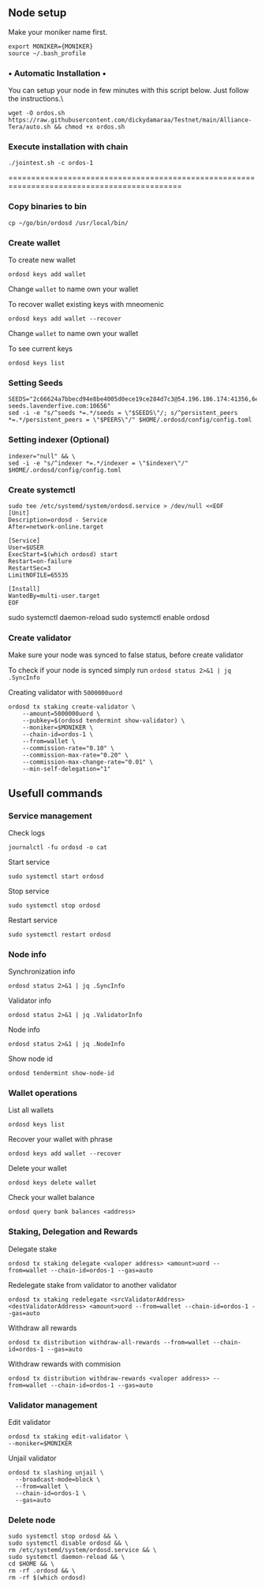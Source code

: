 ## Node setup
Make your moniker name first.
```
export MONIKER={MONIKER}
source ~/.bash_profile
```
### • Automatic Installation •
You can setup your node in few minutes with this script below. Just follow the instructions.\
```
wget -O ordos.sh https://raw.githubusercontent.com/dickydamaraa/Testnet/main/Alliance-Tera/auto.sh && chmod +x ordos.sh
```

### Execute installation with chain
```
./jointest.sh -c ordos-1
```
============================================================================================
### Copy binaries to bin
```
cp ~/go/bin/ordosd /usr/local/bin/
```

### Create wallet
To create new wallet
```
ordosd keys add wallet
```
Change `wallet` to name own your wallet

To recover wallet existing keys with mneomenic 
```
ordosd keys add wallet --recover
```
Change `wallet` to name own your wallet

To see current keys 
```
ordosd keys list
```

### Setting Seeds
```
SEEDS="2c66624a7bbecd94e8be4005d0ece19ce284d7c3@54.196.186.174:41356,6ebf0000ee85ff987f1d9de3223d605745736ca9@35.168.16.221:41356,71f96fe3eec96b9501043613a32a5a306a8f656b@goa-seeds.lavenderfive.com:10656" 
sed -i -e "s/^seeds *=.*/seeds = \"$SEEDS\"/; s/^persistent_peers *=.*/persistent_peers = \"$PEERS\"/" $HOME/.ordosd/config/config.toml
```

### Setting indexer (Optional)
```
indexer="null" && \
sed -i -e "s/^indexer *=.*/indexer = \"$indexer\"/" $HOME/.ordosd/config/config.toml
```

### Create systemctl
```
sudo tee /etc/systemd/system/ordosd.service > /dev/null <<EOF
[Unit]
Description=ordosd - Service
After=network-online.target

[Service]
User=$USER
ExecStart=$(which ordosd) start
Restart=on-failure
RestartSec=3
LimitNOFILE=65535

[Install]
WantedBy=multi-user.target
EOF
```
    
sudo systemctl daemon-reload
sudo systemctl enable ordosd

### Create validator
Make sure your node was synced to false status, before create validator

To check if your node is synced simply run
`ordosd status 2>&1 | jq .SyncInfo`

Creating validator with `5000000uord`

```
ordosd tx staking create-validator \
    --amount=5000000uord \
    --pubkey=$(ordosd tendermint show-validator) \
    --moniker=$MONIKER \
    --chain-id=ordos-1 \
    --from=wallet \
    --commission-rate="0.10" \
    --commission-max-rate="0.20" \
    --commission-max-change-rate="0.01" \
    --min-self-delegation="1"
```

## Usefull commands
### Service management
Check logs
```
journalctl -fu ordosd -o cat
```

Start service
```
sudo systemctl start ordosd
```

Stop service
```
sudo systemctl stop ordosd
```

Restart service
```
sudo systemctl restart ordosd
```

### Node info
Synchronization info
```
ordosd status 2>&1 | jq .SyncInfo
```

Validator info
```
ordosd status 2>&1 | jq .ValidatorInfo
```

Node info
```
ordosd status 2>&1 | jq .NodeInfo
```

Show node id
```
ordosd tendermint show-node-id
```

### Wallet operations
List all wallets
```
ordosd keys list
```

Recover your wallet with phrase
```
ordosd keys add wallet --recover
```

Delete your wallet
```
ordosd keys delete wallet
```

Check your wallet balance
```
ordosd query bank balances <address>
```

### Staking, Delegation and Rewards
Delegate stake
```
ordosd tx staking delegate <valoper address> <amount>uord --from=wallet --chain-id=ordos-1 --gas=auto
```

Redelegate stake from validator to another validator
```
ordosd tx staking redelegate <srcValidatorAddress> <destValidatorAddress> <amount>uord --from=wallet --chain-id=ordos-1 --gas=auto
```

Withdraw all rewards
```
ordosd tx distribution withdraw-all-rewards --from=wallet --chain-id=ordos-1 --gas=auto
```

Withdraw rewards with commision
```
ordosd tx distribution withdraw-rewards <valoper address> --from=wallet --chain-id=ordos-1 --gas=auto
```

### Validator management
Edit validator
```
ordosd tx staking edit-validator \
--moniker=$MONIKER 
```
Unjail validator
```
ordosd tx slashing unjail \
  --broadcast-mode=block \
  --from=wallet \
  --chain-id=ordos-1 \
  --gas=auto
```

### Delete node
```
sudo systemctl stop ordosd && \
sudo systemctl disable ordosd && \
rm /etc/systemd/system/ordosd.service && \
sudo systemctl daemon-reload && \
cd $HOME && \
rm -rf .ordosd && \
rm -rf $(which ordosd)
```